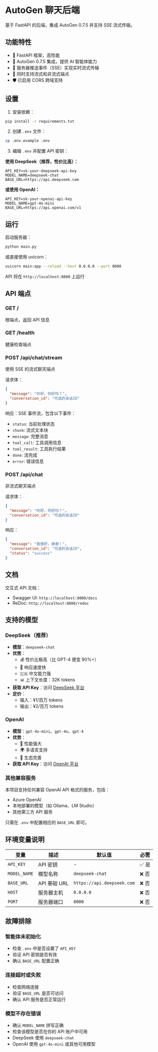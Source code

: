 # AutoGen 聊天后端

基于 FastAPI 的后端，集成 AutoGen 0.7.5 并支持 SSE 流式传输。

## 功能特性

- 🚀 FastAPI 框架，高性能
- 🤖 AutoGen 0.7.5 集成，提供 AI 智能体能力
- 📡 服务器推送事件（SSE）实现实时流式传输
- 🔄 同时支持流式和非流式端点
- 🛡️ 已启用 CORS 跨域支持

## 设置

1. 安装依赖：
```bash
pip install -r requirements.txt
```

2. 创建 `.env` 文件：
```bash
cp .env.example .env
```

3. 编辑 `.env` 并配置 API 密钥：

**使用 DeepSeek（推荐，性价比高）：**
```env
API_KEY=sk-your-deepseek-api-key
MODEL_NAME=deepseek-chat
BASE_URL=https://api.deepseek.com
```

**或使用 OpenAI：**
```env
API_KEY=sk-your-openai-api-key
MODEL_NAME=gpt-4o-mini
BASE_URL=https://api.openai.com/v1
```

## 运行

启动服务器：
```bash
python main.py
```

或直接使用 uvicorn：
```bash
uvicorn main:app --reload --host 0.0.0.0 --port 8000
```

API 将在 `http://localhost:8000` 上运行

## API 端点

### GET /
根端点，返回 API 信息

### GET /health
健康检查端点

### POST /api/chat/stream
使用 SSE 的流式聊天端点

请求体：
```json
{
  "message": "你好，你好吗？",
  "conversation_id": "可选的会话ID"
}
```

响应：SSE 事件流，包含以下事件：
- `status`: 当前处理状态
- `chunk`: 流式文本块
- `message`: 完整消息
- `tool_call`: 工具调用信息
- `tool_result`: 工具执行结果
- `done`: 流完成
- `error`: 错误信息

### POST /api/chat
非流式聊天端点

请求体：
```json
{
  "message": "你好，你好吗？",
  "conversation_id": "可选的会话ID"
}
```

响应：
```json
{
  "message": "我很好，谢谢！",
  "conversation_id": "可选的会话ID",
  "status": "success"
}
```

## 文档

交互式 API 文档：
- Swagger UI: `http://localhost:8000/docs`
- ReDoc: `http://localhost:8000/redoc`

## 支持的模型

### DeepSeek（推荐）
- **模型**：`deepseek-chat`
- **优势**：
  - 💰 性价比极高（比 GPT-4 便宜 90%+）
  - 🚀 响应速度快
  - 🇨🇳 中文能力强
  - 📊 上下文长度：32K tokens
- **获取 API Key**：访问 [DeepSeek 平台](https://platform.deepseek.com/)
- **定价**：
  - 输入：¥1/百万 tokens
  - 输出：¥2/百万 tokens

### OpenAI
- **模型**：`gpt-4o-mini`、`gpt-4o`、`gpt-4`
- **优势**：
  - 🎯 性能强大
  - 🌍 多语言支持
  - 🔧 生态完善
- **获取 API Key**：访问 [OpenAI 平台](https://platform.openai.com/)

### 其他兼容服务
本项目支持任何兼容 OpenAI API 格式的服务，包括：
- Azure OpenAI
- 本地部署的模型（如 Ollama、LM Studio）
- 其他第三方 API 服务

只需在 `.env` 中配置相应的 `BASE_URL` 即可。

## 环境变量说明

| 变量 | 描述 | 默认值 | 必需 |
|------|------|--------|------|
| `API_KEY` | API 密钥 | - | ✅ 是 |
| `MODEL_NAME` | 模型名称 | `deepseek-chat` | ❌ 否 |
| `BASE_URL` | API 基础 URL | `https://api.deepseek.com` | ❌ 否 |
| `HOST` | 服务器主机 | `0.0.0.0` | ❌ 否 |
| `PORT` | 服务器端口 | `8000` | ❌ 否 |

## 故障排除

### 智能体未初始化
- 检查 `.env` 中是否设置了 `API_KEY`
- 验证 API 密钥是否有效
- 确认 `BASE_URL` 配置正确

### 连接超时或失败
- 检查网络连接
- 验证 `BASE_URL` 是否可访问
- 确认 API 服务是否正常运行

### 模型不存在错误
- 确认 `MODEL_NAME` 拼写正确
- 检查该模型是否在你的 API 账户中可用
- DeepSeek 使用 `deepseek-chat`
- OpenAI 使用 `gpt-4o-mini` 或其他可用模型

